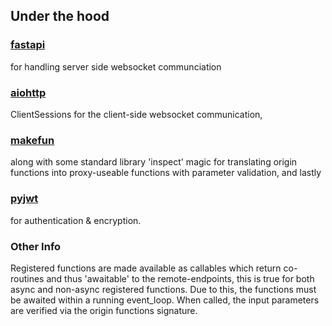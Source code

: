 ## Under the hood 
### [fastapi](https://github.com/tiangolo/fastapi) 
for handling server side websocket communciation
### [aiohttp](https://github.com/aio-libs/aiohttp) 
ClientSessions for the client-side websocket communication,  
### [makefun](https://github.com/smarie/python-makefun) 
along with some standard library 'inspect' magic  for translating origin functions into proxy-useable functions with parameter validation, and lastly 
### [pyjwt](https://github.com/jpadilla/pyjwt) 
for authentication & encryption.

### Other Info
Registered functions are made available as callables which return co-routines and thus 'awaitable' to the remote-endpoints, this is true for both async and non-async registered functions. Due to this, the functions must be awaited within a running event_loop. When called, the input parameters are verified via the origin functions signature. 